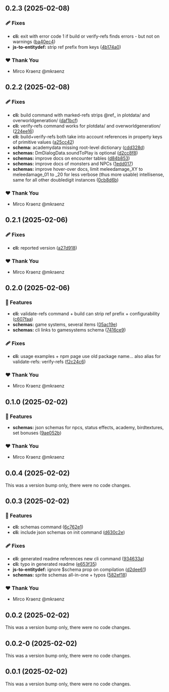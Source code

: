 ## 0.2.3 (2025-02-08)

### 🩹 Fixes

- **cli:** exit with error code 1 if build or verify-refs finds errors - but not on warnings ([ba40ec4](https://github.com/mkraenz/dungeonmans-mod-tools/commit/ba40ec4))
- **js-to-entitydef:** strip ref prefix from keys ([4b174a0](https://github.com/mkraenz/dungeonmans-mod-tools/commit/4b174a0))

### ❤️ Thank You

- Mirco Kraenz @mkraenz

## 0.2.2 (2025-02-08)

### 🩹 Fixes

- **cli:** build command with marked-refs strips @ref_ in plotdata/ and overworldgeneration/ ([daf1bcf](https://github.com/mkraenz/dungeonmans-mod-tools/commit/daf1bcf))
- **cli:** verify-refs command works for  plotdata/ and overworldgeneration/ ([224ee16](https://github.com/mkraenz/dungeonmans-mod-tools/commit/224ee16))
- **cli:** build+verify-refs both take into account references in property keys of primitive values ([a25cc42](https://github.com/mkraenz/dungeonmans-mod-tools/commit/a25cc42))
- **schema:** academydata missing root-level dictionary ([cdd328d](https://github.com/mkraenz/dungeonmans-mod-tools/commit/cdd328d))
- **schemas:** DmDialogData.soundToPlay is optional ([d2cc8f8](https://github.com/mkraenz/dungeonmans-mod-tools/commit/d2cc8f8))
- **schemas:** improve docs on encounter tables ([d84b853](https://github.com/mkraenz/dungeonmans-mod-tools/commit/d84b853))
- **schemas:** improve docs of monsters and NPCs ([1edd017](https://github.com/mkraenz/dungeonmans-mod-tools/commit/1edd017))
- **schemas:** improve hover-over docs, limit meleedamage_XY to meleedamage_01 to _20 for less verbose (thus more usable) intellisense, same for all other doubledigit instances ([0cb8d6b](https://github.com/mkraenz/dungeonmans-mod-tools/commit/0cb8d6b))

### ❤️ Thank You

- Mirco Kraenz @mkraenz

## 0.2.1 (2025-02-06)

### 🩹 Fixes

- **cli:** reported version ([a27d918](https://github.com/mkraenz/dungeonmans-mod-tools/commit/a27d918))

### ❤️ Thank You

- Mirco Kraenz @mkraenz

## 0.2.0 (2025-02-06)

### 🚀 Features

- **cli:** validate-refs command + build can strip ref prefix + configurability ([c607faa](https://github.com/mkraenz/dungeonmans-mod-tools/commit/c607faa))
- **schemas:** game systems, several items ([05ac19e](https://github.com/mkraenz/dungeonmans-mod-tools/commit/05ac19e))
- **schemas:** cli links to gamesystems schema ([7416ce9](https://github.com/mkraenz/dungeonmans-mod-tools/commit/7416ce9))

### 🩹 Fixes

- **cli:** usage examples + npm page use old package name... also alias for validate-refs: verify-refs ([f2c24c6](https://github.com/mkraenz/dungeonmans-mod-tools/commit/f2c24c6))

### ❤️ Thank You

- Mirco Kraenz @mkraenz

## 0.1.0 (2025-02-02)

### 🚀 Features

- **schemas:** json schemas for npcs, status effects, academy, birdtextures, set bonuses ([9ae052b](https://github.com/mkraenz/dungeonmans-mod-tools/commit/9ae052b))

### ❤️ Thank You

- Mirco Kraenz @mkraenz

## 0.0.4 (2025-02-02)

This was a version bump only, there were no code changes.

## 0.0.3 (2025-02-02)

### 🚀 Features

- **cli:** schemas command ([6c762e1](https://github.com/mkraenz/dungeonmans-mod-tools/commit/6c762e1))
- **cli:** include json schemas on init command ([d630c2e](https://github.com/mkraenz/dungeonmans-mod-tools/commit/d630c2e))

### 🩹 Fixes

- **cli:** generated readme references new cli command ([934633a](https://github.com/mkraenz/dungeonmans-mod-tools/commit/934633a))
- **cli:** typo in generated readme ([e653f35](https://github.com/mkraenz/dungeonmans-mod-tools/commit/e653f35))
- **js-to-entitydef:** ignore $schema prop on compilation ([d2dee61](https://github.com/mkraenz/dungeonmans-mod-tools/commit/d2dee61))
- **schemas:** sprite schemas all-in-one + typos ([582ef18](https://github.com/mkraenz/dungeonmans-mod-tools/commit/582ef18))

### ❤️ Thank You

- Mirco Kraenz @mkraenz

## 0.0.2 (2025-02-02)

This was a version bump only, there were no code changes.

## 0.0.2-0 (2025-02-02)

This was a version bump only, there were no code changes.

## 0.0.1 (2025-02-02)

This was a version bump only, there were no code changes.